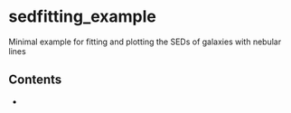 # sedfitting_example
Minimal example for fitting and plotting the SEDs of galaxies with nebular lines

## Contents
- 
